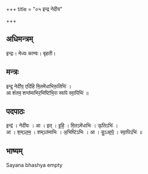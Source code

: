 +++
title = "०५ इन्द्र नेदीय"

+++
## अधिमन्त्रम्
इन्द्रः। मेध्यः काण्वः। बृहती।

## मन्त्रः
इन्द्र॒ नेदी॑य॒ एदि॑हि मि॒तमे॑धाभिरू॒तिभिः॑ ।  
आ शं॑तम॒ शन्त॑माभिर॒भिष्टि॑भि॒रा स्वा॑पे स्वा॒पिभिः॑ ॥

## पदपाठः
इन्द्र॑ । नेदी॑यः । आ । इत् । इ॒हि॒ । मि॒तऽमे॑धाभिः । ऊ॒तिऽभिः॑ ।  
आ । श॒म्ऽत॒म॒ । शम्ऽत॑माभिः । अ॒भिष्टि॑ऽभिः । आ । सु॒ऽआ॒पे॒ । स्वा॒पिऽभिः॑ ॥

## भाष्यम्
Sayana bhashya empty